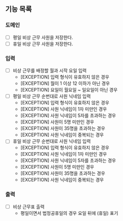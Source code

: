 ## 기능 목록

### 도메인
- [ ] 평일 비상 근무 사원을 저장한다.
- [ ] 휴일 비상 근무 사원을 저장한다.

### 입력
- [ ] 비상 근무를 배정할 월과 시작 요일 입력
  - [EXCEPTION] 입력 형식이 유효하지 않은 경우
  - [EXCEPTION] 월이 1 이상 12 이하가 아닌 경우
  - [EXCEPTION] 요일이 월요일 ~ 일요일이 아닌 경우
- [ ] 평일 비상 근무 순번대로 사원 닉네임 입력
  - [EXCEPTION] 입력 형식이 유효하지 않은 경우
  - [EXCEPTION] 사원 닉네임이 1자 미만인 경우 
  - [EXCEPTION] 사원 닉네임이 5자를 초과하는 경우
  - [EXCEPTION] 사원이 5명 미만인 경우
  - [EXCEPTION] 사원이 35명을 초과하는 경우
  - [EXCEPTION] 사원 닉네임이 중복되는 경우
- [ ] 휴일 비상 근무 순번대로 사원 닉네임 입력
  - [EXCEPTION] 입력 형식이 유효하지 않은 경우
  - [EXCEPTION] 사원 닉네임이 1자 미만인 경우
  - [EXCEPTION] 사원 닉네임이 5자를 초과하는 경우
  - [EXCEPTION] 사원이 5명 미만인 경우
  - [EXCEPTION] 사원이 35명을 초과하는 경우
  - [EXCEPTION] 사원 닉네임이 중복되는 경우

### 출력
- [ ] 비상 근무표 출력
  - 평일이면서 법정공휴일의 경우 요일 뒤에 (휴일) 표기